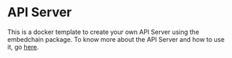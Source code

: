 # API Server

This is a docker template to create your own API Server using the embedchain package. To know more about the API Server and how to use it, go [here](https://docs.embedchain.ai/examples/api_server).
